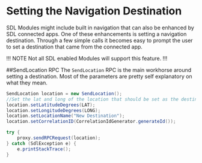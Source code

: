 
# Setting the Navigation Destination

SDL Modules might include built in navigation that can also be enhanced by SDL connected apps. One of these enhancements is setting a navigation destination. Through a few simple calls it becomes easy to prompt the user to set a destination that came from the connected app.

!!! NOTE 
Not all SDL enabled Modules will support this feature. 
!!!

##SendLocation RPC
The `SendLocation` RPC is the main workhorse around setting a destination. Most of the parameters are pretty self explanatory on what they mean.

```java
SendLocation location = new SendLocation();
//Set the lat and long of the location that should be set as the destination
location.setLatitudeDegrees(LAT);
location.setLongitudeDegrees(LONG);
location.setLocationName("New Destination");
location.setCorrelationID(CorrelationIdGenerator.generateId());

try {
	proxy.sendRPCRequest(location);
} catch (SdlException e) {
	e.printStackTrace();
}
```